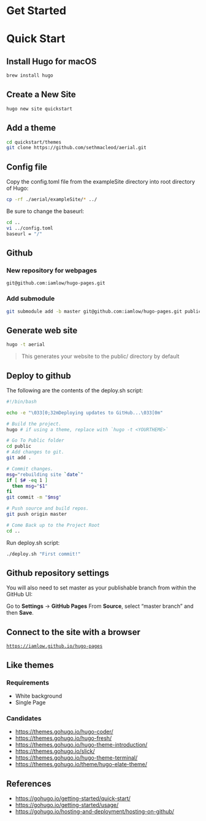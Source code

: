 Get Started
===========

# Quick Start

## Install Hugo for macOS
```sh
brew install hugo
```

## Create a New Site
```sh
hugo new site quickstart
```

## Add a theme
```sh
cd quickstart/themes
git clone https://github.com/sethmacleod/aerial.git
```

## Config file
Copy the config.toml file from the exampleSite directory into root directory of Hugo:
```sh
cp -rf ./aerial/exampleSite/* ../
```

Be sure to change the baseurl:
```sh
cd ..
vi ../config.toml
baseurl = "/"
```

## Github
### New repository for webpages
`git@github.com:iamlow/hugo-pages.git`

### Add submodule
```sh
git submodule add -b master git@github.com:iamlow/hugo-pages.git public
```

## Generate web site
```sh
hugo -t aerial
```
> This generates your website to the public/ directory by default

## Deploy to github
The following are the contents of the deploy.sh script:
```sh
#!/bin/bash

echo -e "\033[0;32mDeploying updates to GitHub...\033[0m"

# Build the project.
hugo # if using a theme, replace with `hugo -t <YOURTHEME>`

# Go To Public folder
cd public
# Add changes to git.
git add .

# Commit changes.
msg="rebuilding site `date`"
if [ $# -eq 1 ]
  then msg="$1"
fi
git commit -m "$msg"

# Push source and build repos.
git push origin master

# Come Back up to the Project Root
cd ..
```

Run deploy.sh script:
```sh
./deploy.sh "First commit!"
```

## Github repository settings
You will also need to set master as your publishable branch from within the GitHub UI:

Go to **Settings** → **GitHub Pages**
From **Source**, select “master branch” and then **Save**.

## Connect to the site with a browser
[`https://iamlow.github.io/hugo-pages`](https://iamlow.github.io/hugo-pages)

## Like themes

### Requirements

* White background
* Single Page

### Candidates

* https://themes.gohugo.io/hugo-coder/
* https://themes.gohugo.io/hugo-fresh/
* https://themes.gohugo.io/hugo-theme-introduction/
* https://themes.gohugo.io/slick/
* https://themes.gohugo.io/hugo-theme-terminal/
* https://themes.gohugo.io/theme/hugo-elate-theme/

## References
- https://gohugo.io/getting-started/quick-start/
- https://gohugo.io/getting-started/usage/
- https://gohugo.io/hosting-and-deployment/hosting-on-github/
